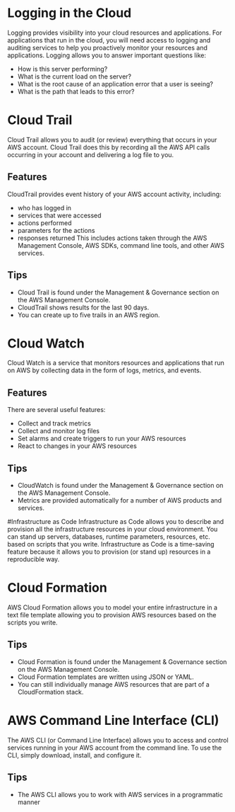 # Logging in the Cloud
Logging provides visibility into your cloud resources and applications. For applications that run in the cloud, you will need access to logging and auditing services to help you proactively monitor your resources and applications.
Logging allows you to answer important questions like:
  - How is this server performing? 
  - What is the current load on the server? 
  - What is the root cause of an application error that a user is seeing? 
  - What is the path that leads to this error? 
  
# Cloud Trail
Cloud Trail allows you to audit (or review) everything that occurs in your AWS account. Cloud Trail does this by recording all the AWS API calls occurring in your account and delivering a log file to you. 
## Features
  CloudTrail provides event history of your AWS account activity, including:
  - who has logged in
  - services that were accessed
  - actions performed
  - parameters for the actions
  - responses returned 
This includes actions taken through the AWS Management Console, AWS SDKs, command line tools, and other AWS services.
## Tips
  - Cloud Trail is found under the Management & Governance section on the AWS Management Console.
  - CloudTrail shows results for the last 90 days.
  - You can create up to five trails in an AWS region.
  
# Cloud Watch
Cloud Watch is a service that monitors resources and applications that run on AWS by collecting data in the form of logs, metrics, and events. 
## Features
  There are several useful features:
  - Collect and track metrics
  - Collect and monitor log files
  - Set alarms and create triggers to run your AWS resources
  - React to changes in your AWS resources
## Tips
  - CloudWatch is found under the Management & Governance section on the AWS Management Console.
  - Metrics are provided automatically for a number of AWS products and services.
  
#Infrastructure as Code
Infrastructure as Code allows you to describe and provision all the infrastructure resources in your cloud environment. You can stand up servers, databases, runtime parameters, resources, etc. based on scripts that you write. Infrastructure as Code is a time-saving feature because it allows you to provision (or stand up) resources in a reproducible way.
# Cloud Formation
AWS Cloud Formation allows you to model your entire infrastructure in a text file template allowing you to provision AWS resources based on the scripts you write. 
## Tips
  - Cloud Formation is found under the Management & Governance section on the AWS Management Console.
  - Cloud Formation templates are written using JSON or YAML. 
  - You can still individually manage AWS resources that are part of a CloudFormation stack.
 
# AWS Command Line Interface (CLI)
The AWS CLI (or Command Line Interface) allows you to access and control services running in your AWS account from the command line. To use the CLI, simply download, install, and configure it. 
## Tips
  - The AWS CLI allows you to work with AWS services in a programmatic manner
  
  

  
